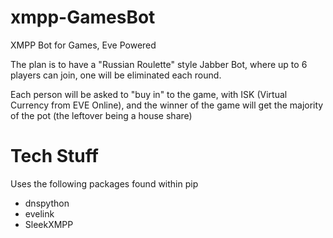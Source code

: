 xmpp-GamesBot
=============

XMPP Bot for Games, Eve Powered

The plan is to have a "Russian Roulette" style Jabber Bot, where up to 6 players can join, one will be eliminated each round.

Each person will be asked to "buy in" to the game, with ISK (Virtual Currency from EVE Online), and the winner of the game will get the majority of the pot (the leftover being a house share)

Tech Stuff
==========
Uses the following packages found within pip
* dnspython
* evelink
* SleekXMPP
